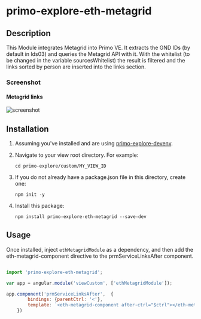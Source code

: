 # primo-explore-eth-metagrid

## Description

This Module integrates Metagrid into Primo VE.
It extracts the GND IDs (by default in lds03) and queries the Metagrid API with it.
With the whitelist (to be changed in the variable sourcesWhitelist) the result is filtered and the links sorted by person are inserted into the links section.

### Screenshot

#### Metagrid links
![screenshot](https://gitlab.com/ethlibrary/primo-explore-modules/primo-explore-metagrid/-/raw/master/screenshot1.jpg)

## Installation

1. Assuming you've installed and are using [primo-explore-devenv](https://github.com/ExLibrisGroup/primo-explore-devenv).

2. Navigate to your view root directory. For example:
    ```
    cd primo-explore/custom/MY_VIEW_ID
    ```
3. If you do not already have a package.json file in this directory, create one:
    ```
    npm init -y
    ```
4. Install this package:
    ```
    npm install primo-explore-eth-metagrid --save-dev
    ```

## Usage

Once installed, inject `ethMetagridModule` as a dependency, and then add the eth-metagrid-component directive to the prmServiceLinksAfter component.

```js

import 'primo-explore-eth-metagrid';

var app = angular.module('viewCustom', ['ethMetagridModule']);

app.component('prmServiceLinksAfter',  {
        bindings: {parentCtrl: '<'},
        template: `<eth-metagrid-component after-ctrl="$ctrl"></eth-metagrid-component>`
    })

```
